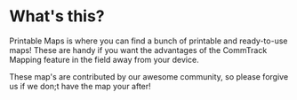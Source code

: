 # What's this?

Printable Maps is where you can find a bunch of printable and ready-to-use maps! These are handy if you want the advantages of the
CommTrack Mapping feature in the field away from your device.

These map's are contributed by our awesome community, so please forgive us if we don;t have the map your after!